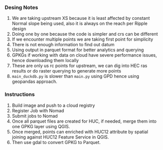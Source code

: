 ### Desing Notes
1. We are taking upstream XS because it is least affected by constant Normal slope being used, also it is always on the reach per Ripple design
1. Doing one by one because the code is simpler and crs can be different
1. If we encounter multiple points we are taking first point for simplicity
1. There is not enough information to find out datum
1. Using output in parquet format for better analytics and querying
1. GPKGs if working with data on cloud have severe performance issues, hence downloading them locally
1. These are only us rc points for upstream, we can dig into HEC ras results or do raster querying to generate more points
1. `main_duckdb.py` is slower than `main.py` using GPD hence using geopandas approach.

### Instructions
1. Build image and push to a cloud registry
1. Register Job with Nomad
1. Submit jobs to Nomad
1. Once all parquet files are created for HUC, if needed, merge them into one GPKG layer using QGIS.
1. Once merged, points can enriched with HUC12 attribute by spatial joining against HUC12 Feature Service in QGIS.
1. Then use gdal to convert GPKG to Parquet.